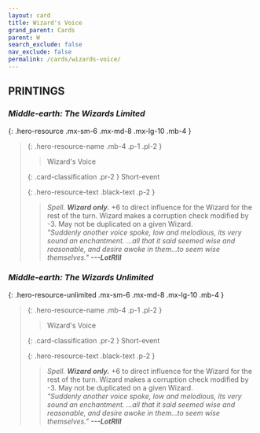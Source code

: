 ```yaml
---
layout: card
title: Wizard's Voice
grand_parent: Cards
parent: W
search_exclude: false
nav_exclude: false
permalink: /cards/wizards-voice/
---
```


## PRINTINGS


### _Middle-earth: The Wizards Limited_

{: .hero-resource .mx-sm-6 .mx-md-8 .mx-lg-10 .mb-4 }
> {: .hero-resource-name .mb-4 .p-1 .pl-2 }
> > <div class="card-mp"></div>
> > <div class="card-name">Wizard's Voice</div>
>
> {: .card-classification .pr-2 }
> Short-event
>
> {: .hero-resource-text .black-text .p-2 }
> > _Spell._ _**Wizard only.**_ +6 to direct influence for the Wizard for the rest of the turn. Wizard makes a corruption check modified by -3. May not be duplicated on a given Wizard. <br>_"Suddenly another voice spoke, low and melodious, its very sound an enchantment. ...all that it said seemed wise and reasonable, and desire awoke in them...to seem wise themselves."_ ***---&#65279;LotRIII*** 
> 

### _Middle-earth: The Wizards Unlimited_

{: .hero-resource-unlimited .mx-sm-6 .mx-md-8 .mx-lg-10 .mb-4 }
> {: .hero-resource-name .mb-4 .p-1 .pl-2 }
> > <div class="card-mp"></div>
> > <div class="card-name">Wizard's Voice</div>
>
> {: .card-classification .pr-2 }
> Short-event
>
> {: .hero-resource-text .black-text .p-2 }
> > _Spell._ _**Wizard only.**_ +6 to direct influence for the Wizard for the rest of the turn. Wizard makes a corruption check modified by -3. May not be duplicated on a given Wizard. <br>_"Suddenly another voice spoke, low and melodious, its very sound an enchantment. ...all that it said seemed wise and reasonable, and desire awoke in them...to seem wise themselves."_ ***---&#65279;LotRIII*** 
> 
